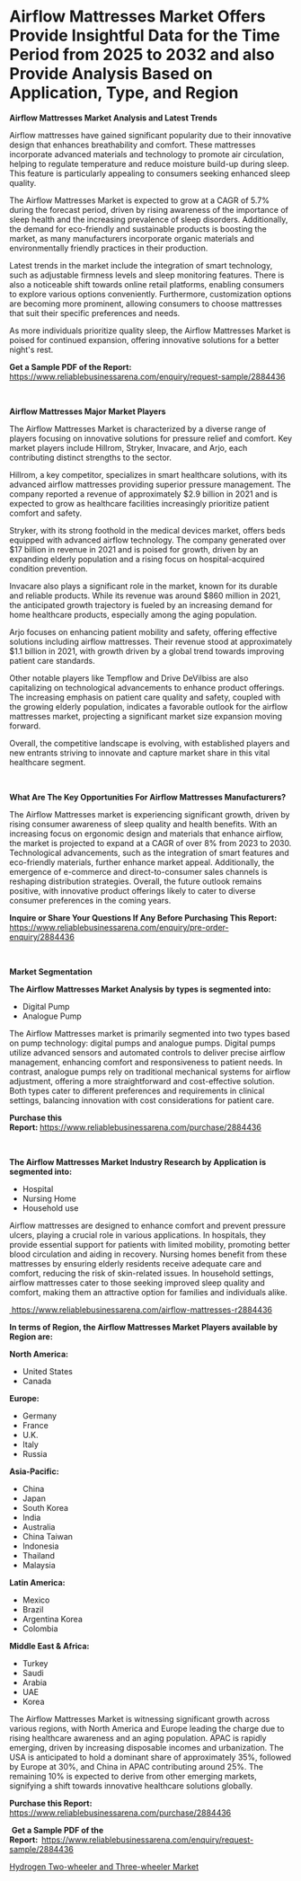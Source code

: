 <p><h1>Airflow Mattresses Market Offers Provide Insightful Data for the Time Period from 2025 to 2032 and also Provide Analysis Based on Application, Type, and Region</h1></p><p><strong>Airflow Mattresses Market Analysis and Latest Trends</strong></p>
<p><p>Airflow mattresses have gained significant popularity due to their innovative design that enhances breathability and comfort. These mattresses incorporate advanced materials and technology to promote air circulation, helping to regulate temperature and reduce moisture build-up during sleep. This feature is particularly appealing to consumers seeking enhanced sleep quality.</p><p>The Airflow Mattresses Market is expected to grow at a CAGR of 5.7% during the forecast period, driven by rising awareness of the importance of sleep health and the increasing prevalence of sleep disorders. Additionally, the demand for eco-friendly and sustainable products is boosting the market, as many manufacturers incorporate organic materials and environmentally friendly practices in their production.</p><p>Latest trends in the market include the integration of smart technology, such as adjustable firmness levels and sleep monitoring features. There is also a noticeable shift towards online retail platforms, enabling consumers to explore various options conveniently. Furthermore, customization options are becoming more prominent, allowing consumers to choose mattresses that suit their specific preferences and needs.</p><p>As more individuals prioritize quality sleep, the Airflow Mattresses Market is poised for continued expansion, offering innovative solutions for a better night's rest.</p></p>
<p><strong>Get a Sample PDF of the Report:&nbsp;</strong> <a href="https://www.reliablebusinessarena.com/enquiry/request-sample/2884436?utm_campaign=3115&utm_medium=2&utm_source=Github&utm_content=ia&utm_term=13032025&utm_id=airflow-mattresses">https://www.reliablebusinessarena.com/enquiry/request-sample/2884436</a></p>
<p>&nbsp;</p>
<p><strong>Airflow Mattresses Major Market Players</strong></p>
<p><p>The Airflow Mattresses Market is characterized by a diverse range of players focusing on innovative solutions for pressure relief and comfort. Key market players include Hillrom, Stryker, Invacare, and Arjo, each contributing distinct strengths to the sector.</p><p>Hillrom, a key competitor, specializes in smart healthcare solutions, with its advanced airflow mattresses providing superior pressure management. The company reported a revenue of approximately $2.9 billion in 2021 and is expected to grow as healthcare facilities increasingly prioritize patient comfort and safety.</p><p>Stryker, with its strong foothold in the medical devices market, offers beds equipped with advanced airflow technology. The company generated over $17 billion in revenue in 2021 and is poised for growth, driven by an expanding elderly population and a rising focus on hospital-acquired condition prevention.</p><p>Invacare also plays a significant role in the market, known for its durable and reliable products. While its revenue was around $860 million in 2021, the anticipated growth trajectory is fueled by an increasing demand for home healthcare products, especially among the aging population.</p><p>Arjo focuses on enhancing patient mobility and safety, offering effective solutions including airflow mattresses. Their revenue stood at approximately $1.1 billion in 2021, with growth driven by a global trend towards improving patient care standards.</p><p>Other notable players like Tempflow and Drive DeVilbiss are also capitalizing on technological advancements to enhance product offerings. The increasing emphasis on patient care quality and safety, coupled with the growing elderly population, indicates a favorable outlook for the airflow mattresses market, projecting a significant market size expansion moving forward. </p><p>Overall, the competitive landscape is evolving, with established players and new entrants striving to innovate and capture market share in this vital healthcare segment.</p></p>
<p>&nbsp;</p>
<p><strong>What Are The Key Opportunities For Airflow Mattresses Manufacturers?</strong></p>
<p><p>The Airflow Mattresses market is experiencing significant growth, driven by rising consumer awareness of sleep quality and health benefits. With an increasing focus on ergonomic design and materials that enhance airflow, the market is projected to expand at a CAGR of over 8% from 2023 to 2030. Technological advancements, such as the integration of smart features and eco-friendly materials, further enhance market appeal. Additionally, the emergence of e-commerce and direct-to-consumer sales channels is reshaping distribution strategies. Overall, the future outlook remains positive, with innovative product offerings likely to cater to diverse consumer preferences in the coming years.</p></p>
<p><strong>Inquire or Share Your Questions If Any Before Purchasing This Report:</strong> <a href="https://www.reliablebusinessarena.com/enquiry/pre-order-enquiry/2884436?utm_campaign=3115&utm_medium=2&utm_source=Github&utm_content=ia&utm_term=13032025&utm_id=airflow-mattresses">https://www.reliablebusinessarena.com/enquiry/pre-order-enquiry/2884436</a></p>
<p>&nbsp;</p>
<p><strong>Market Segmentation</strong></p>
<p><strong>The Airflow Mattresses Market Analysis by types is segmented into:</strong></p>
<p><ul><li> Digital Pump</li><li>Analogue Pump </li></ul></p>
<p><p>The Airflow Mattresses market is primarily segmented into two types based on pump technology: digital pumps and analogue pumps. Digital pumps utilize advanced sensors and automated controls to deliver precise airflow management, enhancing comfort and responsiveness to patient needs. In contrast, analogue pumps rely on traditional mechanical systems for airflow adjustment, offering a more straightforward and cost-effective solution. Both types cater to different preferences and requirements in clinical settings, balancing innovation with cost considerations for patient care.</p></p>
<p><strong>Purchase this Report:&nbsp;</strong><a href="https://www.reliablebusinessarena.com/purchase/2884436?utm_campaign=3115&utm_medium=2&utm_source=Github&utm_content=ia&utm_term=13032025&utm_id=airflow-mattresses">https://www.reliablebusinessarena.com/purchase/2884436</a></p>
<p>&nbsp;</p>
<p><strong>The Airflow Mattresses Market Industry Research by Application is segmented into:</strong></p>
<p><ul><li> Hospital</li><li>Nursing Home</li><li>Household use </li></ul></p>
<p><p>Airflow mattresses are designed to enhance comfort and prevent pressure ulcers, playing a crucial role in various applications. In hospitals, they provide essential support for patients with limited mobility, promoting better blood circulation and aiding in recovery. Nursing homes benefit from these mattresses by ensuring elderly residents receive adequate care and comfort, reducing the risk of skin-related issues. In household settings, airflow mattresses cater to those seeking improved sleep quality and comfort, making them an attractive option for families and individuals alike.</p></p>
<p><a href="https://www.reliablebusinessarena.com/airflow-mattresses-r2884436?utm_campaign=3115&utm_medium=2&utm_source=Github&utm_content=ia&utm_term=13032025&utm_id=airflow-mattresses">&nbsp;https://www.reliablebusinessarena.com/airflow-mattresses-r2884436</a></p>
<p><strong>In terms of Region, the Airflow Mattresses Market Players available by Region are:</strong></p>
<p>
    <p> <strong> North America: </strong>
        <ul>
            <li>United States</li>
            <li>Canada</li>
        </ul>
        </p> 
    <p> <strong> Europe: </strong>
        <ul>
            <li>Germany</li>
            <li>France</li>
            <li>U.K.</li>
            <li>Italy</li>
            <li>Russia</li>
        </ul>
        </p> 
    <p> <strong> Asia-Pacific: </strong>
        <ul>
            <li>China</li>
            <li>Japan</li>
            <li>South Korea</li>
            <li>India</li>
            <li>Australia</li>
            <li>China Taiwan</li>
            <li>Indonesia</li>
            <li>Thailand</li>
            <li>Malaysia</li>
        </ul>
        </p> 
    <p> <strong> Latin America: </strong>
        <ul>
            <li>Mexico</li>
            <li>Brazil</li>
            <li>Argentina Korea</li>
            <li>Colombia</li>
        </ul>
        </p> 
    <p> <strong> Middle East & Africa: </strong>
        <ul>
            <li>Turkey</li>
            <li>Saudi</li>
            <li>Arabia</li>
            <li>UAE</li>
            <li>Korea</li>
        </ul>
    </p>
    </p>
<p><p>The Airflow Mattresses Market is witnessing significant growth across various regions, with North America and Europe leading the charge due to rising healthcare awareness and an aging population. APAC is rapidly emerging, driven by increasing disposable incomes and urbanization. The USA is anticipated to hold a dominant share of approximately 35%, followed by Europe at 30%, and China in APAC contributing around 25%. The remaining 10% is expected to derive from other emerging markets, signifying a shift towards innovative healthcare solutions globally.</p></p>
<p><strong>Purchase this Report: </strong><a href="https://www.reliablebusinessarena.com/purchase/2884436?utm_campaign=3115&utm_medium=2&utm_source=Github&utm_content=ia&utm_term=13032025&utm_id=airflow-mattresses">https://www.reliablebusinessarena.com/purchase/2884436</a></p>
<p>&nbsp;<strong>Get a Sample PDF of the Report:&nbsp;&nbsp;</strong><a href="https://www.reliablebusinessarena.com/enquiry/request-sample/2884436?utm_campaign=3115&utm_medium=2&utm_source=Github&utm_content=ia&utm_term=13032025&utm_id=airflow-mattresses">https://www.reliablebusinessarena.com/enquiry/request-sample/2884436</a></p>
<p><strong></strong></p>
<p><p><a href="https://github.com/dailyspunj47/Market-Research-Report-List-1/blob/main/hydrogen-two-wheeler-and-three-wheeler-market.md?utm_campaign=3115&utm_medium=2&utm_source=Github&utm_content=ia&utm_term=13032025&utm_id=airflow-mattresses">Hydrogen Two-wheeler and Three-wheeler Market</a></p></p>